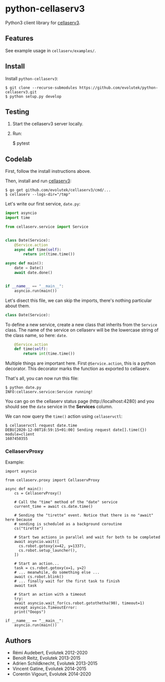 # python-cellaserv3

Python3 client library for
[cellaserv3](https://github.com/evolutek/cellaserv3).

## Features

See example usage in `cellaserv/examples/`.

## Install

Install `python-cellaserv3`:

    $ git clone --recurse-submodules https://github.com/evolutek/python-cellaserv3.git
    $ python setup.py develop

## Testing

1. Start the cellaserv3 server locally.
2. Run:

    $ pytest

## Codelab

First, follow the install instructions above.

Then, install and run [cellaserv3](https://github.com/evolutek/cellaserv3):

    $ go get github.com/evolutek/cellaserv3/cmd/...
    $ cellaserv --logs-dir="/tmp"

Let's write our first service, `date.py`:

```python
import asyncio
import time

from cellaserv.service import Service


class Date(Service):
    @Service.action
    async def time(self):
        return int(time.time())

async def main():
    date = Date()
    await date.done()


if __name__ == "__main__":
    asyncio.run(main())
```

Let's disect this file, we can skip the imports, there's nothing particular about them.

```python
class Date(Service):
```

To define a new service, create a new class that inherits from the `Service`
class. The name of the service on cellaserv will be the lowercase string of the
class name, so here: `date`.

```python
    @Service.action
    def time(self):
        return int(time.time())
```

Multiple things are important here. First `@Service.action`, this is a python
decorator. This decorator marks the function as exported to cellaserv.

That's all, you can now run this file:

    $ python date.py
    INFO:cellaserv.service:Service running!

You can go on the cellaserv status page (http://localhost:4280) and you should
see the `date` service in the **Services** column.

We can now query the `time()` action using `cellaservctl`:

    $ cellaservctl request date.time
    DEBU[2020-12-08T18:59:15+01:00] Sending request date[].time({})               module=client
    1607450355

### CellaservProxy

Example:

```
import asyncio

from cellaserv.proxy import CellaservProxy

async def main():
    cs = CellaservProxy()

    # Call the "time" method of the "date" service
    current_time = await cs.date.time()

    # Sending the "tirette" event. Notice that there is no "await" here because
    # sending is scheduled as a background coroutine
    cs("tirette")

    # Start two actions in parallel and wait for both to be completed
    await asyncio.wait([
      cs.robot.gotoxy(x=42, y=1337),
      cs.robot.setup_launcher(),
    ])

    # Start an action...
    task = cs.robot.gotoxy(x=1, y=2)
    # ... meanwhile, do something else ...
    await cs.robot.blink()
    # ... finally wait for the first task to finish
    await task

    # Start an action with a timeout
    try:
	await asyncio.wait_for(cs.robot.gotothetha(90), timeout=1)
    except asyncio.TimeoutError:
	print("Ooops")

if __name__ == "__main__":
    asyncio.run(main())
```

## Authors

- Rémi Audebert, Evolutek 2012-2020
- Benoît Reitz, Evolutek 2013-2015
- Adrien Schildknecht, Evolutek 2013-2015
- Vincent Gatine, Evolutek 2014-2015
- Corentin Vigourt, Evolutek 2014-2020
